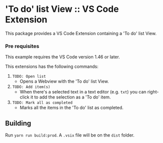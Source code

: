 # 'To do' list View :: VS Code Extension

This package provides a VS Code Extension containing a 'To do' list View.

### Pre requisites
This example requires the VS Code version 1.46 or later.

This extensions has the following commands:

1. `TODO: Open list`
   - Opens a Webview with the 'To do' list View.
1. `TODO: Add item(s)`
   - When there's a selected text in a text editor (e.g. `txt`) you can right-click it to add the selection as a 'To do' item.
1. `TODO: Mark all as completed`
   - Marks all the items in the 'To do' list as completed.
   
Building
--
Run `yarn run build:prod`. A `.vsix` file will be on the `dist` folder.
